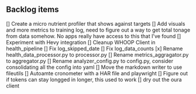 ## Backlog items
[] Create a micro nutrient profiler that shows against targets
[] Add visuals and more metrics to training log, need to figure out a way to get total tonage from data somehow. No apps really have access to this that I've found
[] Experiment with Hevy integration
[] Cleanup WHOOP Client in health_pipeline
[] Fix log_skipped_date
[] Fix log_data_counts
[x] Rename health_data_processor.py to processor.py
[] Rename metrics_aggragator.py to aggregator.py
[] Rename analyzer_config.py to config.py, consider consolidating all the config into yaml
[] Move the markdown writer to use fileutils
[] Autoamte cronometer with a HAR file and playwright
[] Figure out if tokens can stay longged in longer, this used to work
[] dry out the oura client


